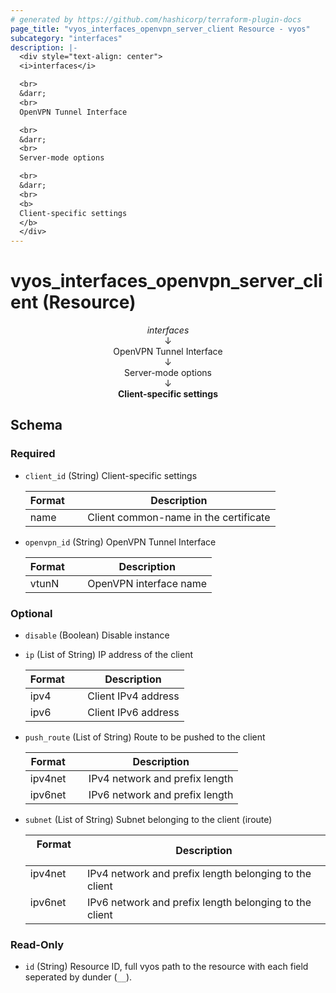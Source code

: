 ```yaml
---
# generated by https://github.com/hashicorp/terraform-plugin-docs
page_title: "vyos_interfaces_openvpn_server_client Resource - vyos"
subcategory: "interfaces"
description: |-
  <div style="text-align: center">
  <i>interfaces</i>

  <br>
  &darr;
  <br>
  OpenVPN Tunnel Interface

  <br>
  &darr;
  <br>
  Server-mode options

  <br>
  &darr;
  <br>
  <b>
  Client-specific settings
  </b>
  </div>
---
```


# vyos_interfaces_openvpn_server_client (Resource)

<div style="text-align: center">
<i>interfaces</i>

<br>
&darr;
<br>
OpenVPN Tunnel Interface

<br>
&darr;
<br>
Server-mode options

<br>
&darr;
<br>
<b>
Client-specific settings
</b>
</div>



<!-- schema generated by tfplugindocs -->
## Schema

### Required

- `client_id` (String) Client-specific settings

    |  Format &emsp; | Description  |
    |----------|---------------|
    |  name  &emsp; |  Client common-name in the certificate  |
- `openvpn_id` (String) OpenVPN Tunnel Interface

    |  Format &emsp; | Description  |
    |----------|---------------|
    |  vtunN  &emsp; |  OpenVPN interface name  |

### Optional

- `disable` (Boolean) Disable instance
- `ip` (List of String) IP address of the client

    |  Format &emsp; | Description  |
    |----------|---------------|
    |  ipv4  &emsp; |  Client IPv4 address  |
    |  ipv6  &emsp; |  Client IPv6 address  |
- `push_route` (List of String) Route to be pushed to the client

    |  Format &emsp; | Description  |
    |----------|---------------|
    |  ipv4net  &emsp; |  IPv4 network and prefix length  |
    |  ipv6net  &emsp; |  IPv6 network and prefix length  |
- `subnet` (List of String) Subnet belonging to the client (iroute)

    |  Format &emsp; | Description  |
    |----------|---------------|
    |  ipv4net  &emsp; |  IPv4 network and prefix length belonging to the client  |
    |  ipv6net  &emsp; |  IPv6 network and prefix length belonging to the client  |

### Read-Only

- `id` (String) Resource ID, full vyos path to the resource with each field seperated by dunder (`__`).
